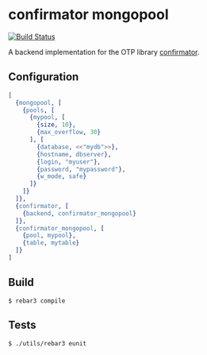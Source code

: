 confirmator mongopool
=====================

[![Build Status](https://travis-ci.org/hachreak/confirmator_mongopool.svg?branch=master)](https://travis-ci.org/hachreak/confirmator_mongopool)

A backend implementation for the OTP library
[confirmator](https://github.com/hachreak/confirmator).

Configuration
-------------

```erlang
[
  {mongopool, [
    {pools, [
      {mypool, [
        {size, 10},
        {max_overflow, 30}
      ], [
        {database, <<"mydb">>},
        {hostname, dbserver},
        {login, "myuser"},
        {password, "mypassword"},
        {w_mode, safe}
      ]}
    ]}
  ]},
  {confirmator, [
    {backend, confirmator_mongopool}
  ]},
  {confirmator_mongopool, [
    {pool, mypool},
    {table, mytable}
  ]}
]
```

Build
-----

    $ rebar3 compile

Tests
-----

    $ ./utils/rebar3 eunit
